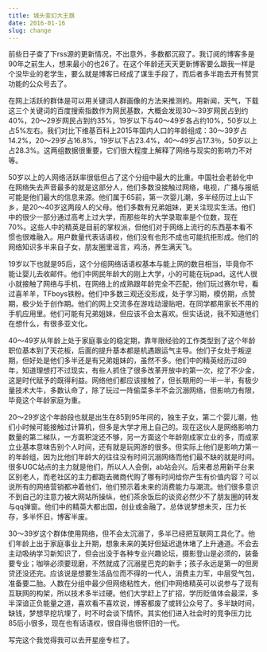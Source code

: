 ```yaml
---
title: 城头变幻大王旗
date: 2016-01-16
slug: change
---
```


前些日子查了下rss源的更新情况，不出意外，多数都沉寂了。我订阅的博客多是90年之前生人，想来最小的也26了。在这个年龄还天天更新博客要么跟我一样是个没毕业的老学生，要么就是博客已经成了谋生手段了，而后者多半跑去开有赞赏功能的公众号去了。

在网上活跃的群体是可以用关键词人群画像的方法来推测的。用新闻，天气，下载这三个关键词的百度搜索指数作为网民基数，大概会发现30～39岁网民占到约40%，20～29岁网民占到约35%，19岁以下与40～49岁各占约10%，50岁以上占5%左右。我们对比下维基百科上2015年国内人口的年龄组成：30～39岁占14.2%，20～29岁占16.8%，19岁以下占23.4%，40～49岁占17.3％，50岁以上占28.3%。这两组数据很重要，它们很大程度上解释了网络与现实的影响力不对等。

50岁以上的人网络活跃率很低但占了这个分组中最大的比重。中国社会老龄化中在网络失去声音最多的就是这部分人，他们多数没接触过网络，电视，广播与报纸可能是他们最大的信息来源。他们属于65前，第一次婴儿潮，多半经历过上山下乡，是20～40岁这两段人的父母。他们多数有兄弟姐妹，更关注现实生活。他们中的很少一部分通过高考上过大学，而那些年的大学录取率是个位数，现在70%。这些人中的精英是目前的掌权派，但他们对于网络上流行的东西基本看不惯也很难融入。用户数量代表话语权，他们没有也形不成也可能抗拒形成。他们的网络知识多半来自子女，朋友圈里谣言，鸡汤，养生满天飞。

19岁以下也就是95后，这个分组网络话语权基本与能上网的数目相当，毕竟你不能让婴儿去收邮件。他们中网民年龄大的刚上大学，小的可能在玩pad。这代人很小就接触了网络与手机，在网络上的成熟跟年龄完全不匹配，他们玩过赛尔号，看过喜羊羊，TFboys铁粉。他们中多数三观还没形成，处于学习期，模仿期，点赞期，极少处于创作期。他们的网上交流多在游戏动漫贴吧，在同学都用家长不用的手机应用里。他们可能有兄弟姐妹，但应该不会太喜欢。但实话说，我不知道他们在想什么，有很多亚文化。

40～49岁从年龄上处于家庭事业的稳定期，靠年限经验的工作类型到了这个年龄职位基本到了天花板，后面的提升基本都是机遇跟运气主导。他们子女处于叛逆期，但好处是他们多半还是有兄弟姐妹的，虽然不多。他们中的精英经历过89年，知道理想打不过现实，有些人抓住了很多改革开放中的第一次，挖了不少金，这是时代赋予的既得利益。网络他们都应该接触了，但长期用的一半一半，有极少量技术大牛，多数认命了，除了玩过一阵偷菜多半不会沉溺网络，但影响力有限，毕竟这个年龄家庭为重。

20～29岁这个年龄段也就是出生在85到95年间的，独生子女，第二个婴儿潮，他们小时候可能接触过计算机，但多是大学才用上自己的。现在这伙人是网络影响力数量的第二梯队，一方面积淀还不够，另一方面这个年龄刚成家立业的多，而成家立业基本意味告别个人时间，还有就是玩网游的很多。但实际上他们是影响力第一的年龄组，因为比他们年龄大的往往没有时间沉溺网络而他们最不缺的就是时间。很多UGC站点的主力就是他们，所以人人会倒，ab站会兴。后来者总用新平台来区别老人，而老社区的主力都跑去微商代购了哪有时间给你产生有价值内容？可以说所有的网络营销都冲着他们，他们预示着未来的消费能力与潮流。他们很多意识不到自己的注意力被大网站所操纵，他们茶余饭后的谈资必然少不了朋友圈的转发与qq弹窗。他们中的精英大都出国，创业或金融了。总体说梦想未灭，压力长存，多半怀旧，博客半废。

30～39岁这个群体使用网络，但不会太沉溺了，多半已经把互联网工具化了。他们年龄上出于家庭事业上升期，想象未来的美好但延迟退休堵了上升通道。不会去主动吸纳学习新知识了，但会出没于各种专业兴趣论坛，摄影登山是必须的，装备要专业；咖啡必须要现磨，不然就成了沉溺星巴克的新手；孩子永远是第一的但房贷还没还完。应该说是想要生活品位而不得的一代人，消费主力军，中层受气包，准备要二胎。人数在分组中最少但网络粘性大，他们中网络精英可以说参与了现有互联网的构架，所以技术多半过硬。他们大学赶上了扩招，学历贬值体会最深，多半深谙正负能量之道，喜欢看不喜欢说，博客都废了或转公众号了。多半缺时间，缺钱，梦想早挖坑埋了，时不时会谈下情怀。其实他们进入社会时的竞争压力比85后小很多，现在也有话语权，很自得也很怀旧的一代。

写完这个我觉得我可以去开星座专栏了。